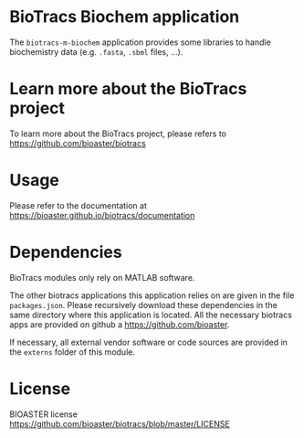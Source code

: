 # BioTracs Biochem application

The `biotracs-m-biochem` application provides some libraries to handle biochemistry data (e.g. `.fasta`, `.sbml` files, ...).

# Learn more about the BioTracs project

To learn more about the BioTracs project, please refers to https://github.com/bioaster/biotracs

# Usage

Please refer to the documentation at https://bioaster.github.io/biotracs/documentation

# Dependencies

BioTracs modules only rely on MATLAB software. 

The other biotracs applications this application relies on are given in the file `packages.json`. Please recursively download these dependencies in the same directory where this application is located. All the necessary biotracs apps are provided on github a https://github.com/bioaster.

If necessary, all external vendor software or code sources are provided in the `externs` folder of this module.

# License

BIOASTER license https://github.com/bioaster/biotracs/blob/master/LICENSE
